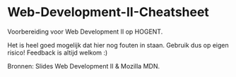 # Web-Development-II-Cheatsheet

Voorbereiding voor Web Development II op HOGENT.

Het is heel goed mogelijk dat hier nog fouten in staan. Gebruik dus op eigen risico! Feedback is altijd welkom :)

Bronnen: Slides Web Development II & Mozilla MDN.

